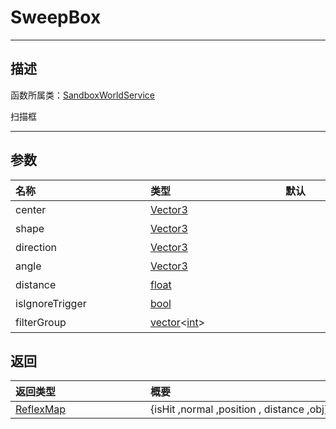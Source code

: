 
# SweepBox
-----------------------------------------------------------------------------------------
## 描述

函数所属类：[SandboxWorldService](/Api/Class/GamePlay/SandboxWorldService.md)

扫描框

-----------------------------------------------------------------------------------------
## 参数

|<div style="width:200px">**名称**</div>|<div style="width:200px">**类型**</div>|<div style="width:200px">**默认**</div>|<div style="width:345px">**描述**</div>|
|:--------------------|:--------------------|:--------------------|:--------------------|
|center|[Vector3](/Api/DataType/Vector3.md)||中心点的世界坐标|
|shape|[Vector3](/Api/DataType/Vector3.md)||长、宽、高的一半大小|
|direction|[Vector3](/Api/DataType/Vector3.md)||朝向|
|angle|[Vector3](/Api/DataType/Vector3.md)||朝向角度|
|distance|[float](/Api/DataType/float.md)||检测距离|
|isIgnoreTrigger|[bool](/Api/DataType/bool.md)||是否忽略trigger类型|
|filterGroup|[vector](/Api/DataType/vector.md)\<[int](/Api/DataType/int.md)\>||过滤组，{1，2，3} 含有的数字组会被查询|

## 返回

|<div style="width:200px">**返回类型**</div>|<div style="width:800px">**概要**</div>|
|:---|:---|
|[ReflexMap](/Api/DataType/ReflexMap.md)|{isHit  ,normal ,position , distance ,obj}|